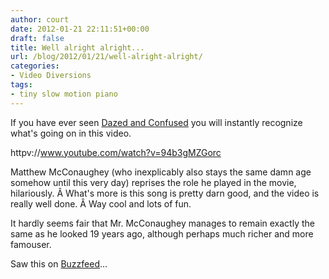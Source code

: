 ```yaml
---
author: court
date: 2012-01-21 22:11:51+00:00
draft: false
title: Well alright alright...
url: /blog/2012/01/21/well-alright-alright/
categories:
- Video Diversions
tags:
- tiny slow motion piano
---
```


If you have ever seen [Dazed and Confused](http://www.imdb.com/title/tt0106677/) you will instantly recognize what's going on in this video.

httpv://www.youtube.com/watch?v=94b3gMZGorc

Matthew McConaughey (who inexplicably also stays the same damn age somehow until this very day) reprises the role he played in the movie, hilariously. Â What's more is this song is pretty darn good, and the video is really well done. Â Way cool and lots of fun.

It hardly seems fair that Mr. McConaughey manages to remain exactly the same as he looked 19 years ago, although perhaps much richer and more famouser.

Saw this on [Buzzfeed](http://www.buzzfeed.com/aggregate/butch-walker-and-the-black-widows-synthesizers-52hj)...
